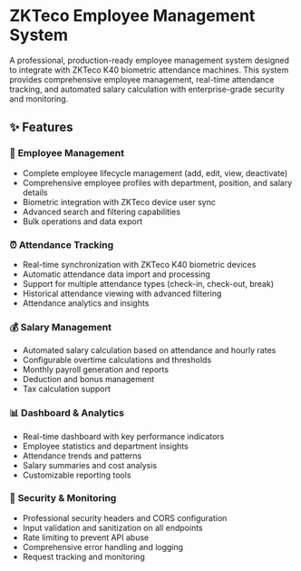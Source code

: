 # ZKTeco Employee Management System

A professional, production-ready employee management system designed to integrate with ZKTeco K40 biometric attendance machines. This system provides comprehensive employee management, real-time attendance tracking, and automated salary calculation with enterprise-grade security and monitoring.

## ✨ Features

### 🏢 **Employee Management**
- Complete employee lifecycle management (add, edit, view, deactivate)
- Comprehensive employee profiles with department, position, and salary details
- Biometric integration with ZKTeco device user sync
- Advanced search and filtering capabilities
- Bulk operations and data export

### ⏰ **Attendance Tracking**
- Real-time synchronization with ZKTeco K40 biometric devices
- Automatic attendance data import and processing
- Support for multiple attendance types (check-in, check-out, break)
- Historical attendance viewing with advanced filtering
- Attendance analytics and insights

### 💰 **Salary Management**
- Automated salary calculation based on attendance and hourly rates
- Configurable overtime calculations and thresholds  
- Monthly payroll generation and reports
- Deduction and bonus management
- Tax calculation support

### 📊 **Dashboard & Analytics**
- Real-time dashboard with key performance indicators
- Employee statistics and department insights
- Attendance trends and patterns
- Salary summaries and cost analysis
- Customizable reporting tools

### 🔐 **Security & Monitoring**
- Professional security headers and CORS configuration
- Input validation and sanitization on all endpoints
- Rate limiting to prevent API abuse
- Comprehensive error handling and logging
- Request tracking and monitoring
